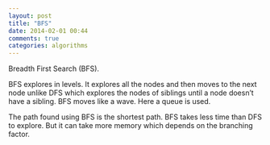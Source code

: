 ```yaml
---
layout: post
title: "BFS"
date: 2014-02-01 00:44
comments: true
categories: algorithms
---
```


Breadth First Search (BFS).

BFS explores in levels. It explores all the nodes and then moves to the next node unlike DFS which explores the nodes of siblings until a node doesn’t have a sibling. BFS moves like a wave. Here a queue is used.

The path found using BFS is the shortest path. BFS takes less time than DFS to explore. But it can take more memory which depends on the branching factor.